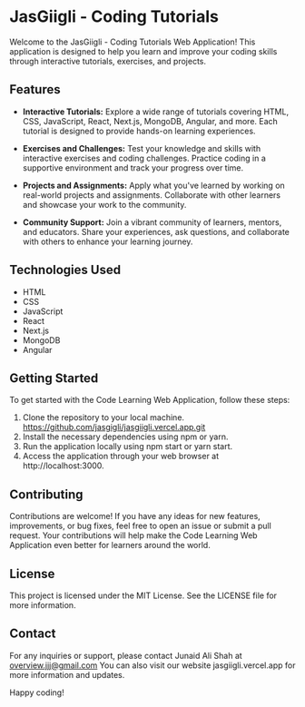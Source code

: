# JasGiigli - Coding Tutorials

Welcome to the JasGiigli - Coding Tutorials Web Application! This application is designed to help you learn and improve your coding skills through interactive tutorials, exercises, and projects.

## Features

- **Interactive Tutorials:** Explore a wide range of tutorials covering HTML, CSS, JavaScript, React, Next.js, MongoDB, Angular, and more. Each tutorial is designed to provide hands-on learning experiences.
- **Exercises and Challenges:** Test your knowledge and skills with interactive exercises and coding challenges. Practice coding in a supportive environment and track your progress over time.

- **Projects and Assignments:** Apply what you've learned by working on real-world projects and assignments. Collaborate with other learners and showcase your work to the community.

- **Community Support:** Join a vibrant community of learners, mentors, and educators. Share your experiences, ask questions, and collaborate with others to enhance your learning journey.

## Technologies Used

- HTML
- CSS
- JavaScript
- React
- Next.js
- MongoDB
- Angular

## Getting Started

To get started with the Code Learning Web Application, follow these steps:

1. Clone the repository to your local machine. https://github.com/jasgigli/jasgiigli.vercel.app.git
2. Install the necessary dependencies using npm or yarn.
3. Run the application locally using npm start or yarn start.
4. Access the application through your web browser at http://localhost:3000.

## Contributing

Contributions are welcome! If you have any ideas for new features, improvements, or bug fixes, feel free to open an issue or submit a pull request. Your contributions will help make the Code Learning Web Application even better for learners around the world.

## License

This project is licensed under the MIT License. See the LICENSE file for more information.

## Contact

For any inquiries or support, please contact Junaid Ali Shah at overview.jjj@gmail.com You can also visit our website jasgiigli.vercel.app for more information and updates.

Happy coding!
